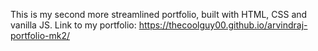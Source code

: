 This is my second more streamlined portfolio, built with HTML, CSS and vanilla JS.
Link to my portfolio: https://thecoolguy00.github.io/arvindraj-portfolio-mk2/
